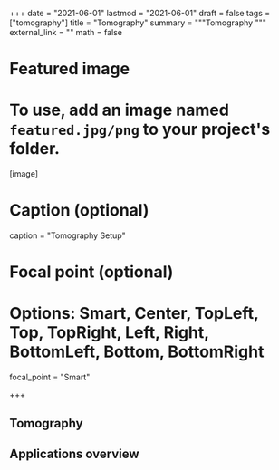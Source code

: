 +++
date = "2021-06-01"
lastmod = "2021-06-01"
draft = false
tags = ["tomography"]
title = "Tomography"
summary = """Tomography
"""
external_link = ""
math = false

# Featured image
# To use, add an image named `featured.jpg/png` to your project's folder. 
[image]
  # Caption (optional)
  caption = "Tomography Setup"
  
  # Focal point (optional)
  # Options: Smart, Center, TopLeft, Top, TopRight, Left, Right, BottomLeft, Bottom, BottomRight
  focal_point = "Smart"

+++

## Tomography


## Applications overview






